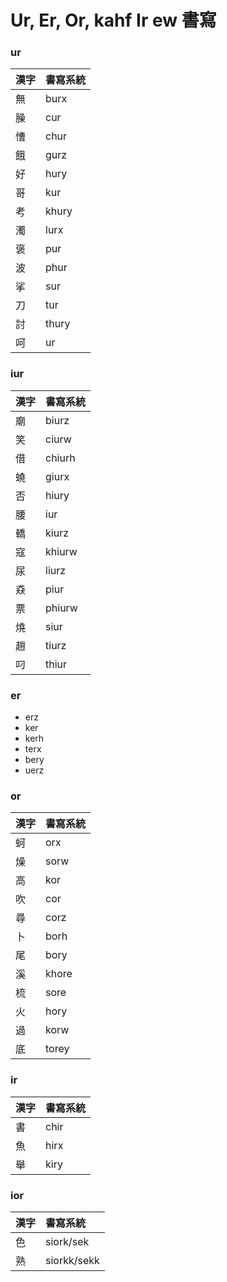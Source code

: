 # Ur, Er, Or, kahf Ir ew 書寫

### ur

| 漢字 | 書寫系統 |
| --- | ---  |
| 無 | burx |
| 臊 | cur |
| 慒 | chur |
| 餓 | gurz |
| 好 | hury |
| 哥 | kur |
| 考 | khury |
| 濁 | lurx |
| 褒 | pur |
| 波 | phur |
| 挲 | sur |
| 刀 | tur |
| 討 | thury |
| 呵 | ur |

### iur

| 漢字 | 書寫系統 |
| --- | --- |
| 廟 | biurz |
| 笑 | ciurw |
| 借 | chiurh |
| 蟯 | giurx |
| 否 | hiury |
| 腰 | iur |
| 轎 | kiurz |
| 寇 | khiurw |
| 尿 | liurz |
| 猋 | piur |
| 票 | phiurw |
| 燒 | siur |
| 趙 | tiurz |
| 叼 | thiur |

### er

* erz
* ker
* kerh
* terx
* bery
* uerz

### or

| 漢字 | 書寫系統 |
| :--- | :--- |
| 蚵 | orx |
| 燥 | sorw |
| 高 | kor |
| 吹 | cor |
| 尋 | corz |
| 卜 | borh |
| 尾 | bory |
| 溪 | khore |
| 梳 | sore |
| 火 | hory |
| 過 | korw |
| 底 | torey |

### ir

| 漢字 | 書寫系統 |
| :--- | :--- |
| 書 | chir |
| 魚 | hirx |
| 舉 | kiry |

### ior

| 漢字 | 書寫系統 |
| :--- | :--- |
| 色 | siork/sek |
| 熟 | siorkk/sekk |
